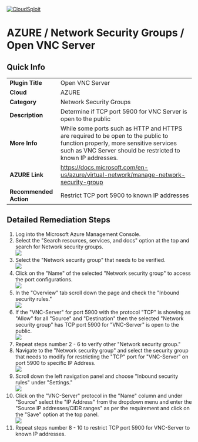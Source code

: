 [![CloudSploit](https://cloudsploit.com/img/logo-new-big-text-100.png "CloudSploit")](https://cloudsploit.com)

# AZURE / Network Security Groups / Open VNC Server

## Quick Info

| | |
|-|-|
| **Plugin Title** | Open VNC Server |
| **Cloud** | AZURE |
| **Category** | Network Security Groups |
| **Description** | Determine if TCP port 5900 for VNC Server is open to the public |
| **More Info** | While some ports such as HTTP and HTTPS are required to be open to the public to function properly, more sensitive services such as VNC Server should be restricted to known IP addresses. |
| **AZURE Link** | https://docs.microsoft.com/en-us/azure/virtual-network/manage-network-security-group |
| **Recommended Action** | Restrict TCP port 5900 to known IP addresses |

## Detailed Remediation Steps


1. Log into the Microsoft Azure Management Console.
2. Select the "Search resources, services, and docs" option at the top and search for Network security groups. </br> <img src="/resources/azure/networksecuritygroups/open-vnc-server/step2.png"/>
3. Select the "Network security group" that needs to be verified. </br> <img src="/resources/azure/networksecuritygroups/open-vnc-server/step3.png"/>
4. Click on the "Name" of the selected "Network security group" to access the port configurations. </br> <img src="/resources/azure/networksecuritygroups/open-vnc-server/step4.png"/>
5. In the "Overview" tab scroll down the page and check the "Inbound security rules." </br> <img src="/resources/azure/networksecuritygroups/open-vnc-server/step5.png"/>
6. If the "VNC-Server" for port 5900 with the protocol "TCP" is showing as "Allow" for all "Source" and "Destination" then the selected  "Network security group" has TCP port 5900 for "VNC-Server" is open to the public. </br> <img src="/resources/azure/networksecuritygroups/open-vnc-server/step6.png"/>
7. Repeat steps number 2 - 6 to verify other "Network security group." </br>
8. Navigate to the "Network security group" and select the security group that needs to modify for restricting the "TCP" port for "VNC-Server" on port 5900 to specific IP Address.</br> <img src="/resources/azure/networksecuritygroups/open-vnc-server/step8.png"/>
9. Scroll down the left navigation panel and choose "Inbound security rules" under "Settings."</br> <img src="/resources/azure/networksecuritygroups/open-vnc-server/step9.png"/>
10. Click on the "VNC-Server" protocol in the "Name" column and under "Source" select the "IP Address" from the dropdown menu and enter the "Source IP addresses/CIDR ranges" as per the requirement and click on the "Save" option at the top panel. </br> <img src="/resources/azure/networksecuritygroups/open-vnc-server/step10.png"/>
11. Repeat steps number 8 - 10 to restrict TCP port 5900 for VNC-Server to known IP addresses.</br>
